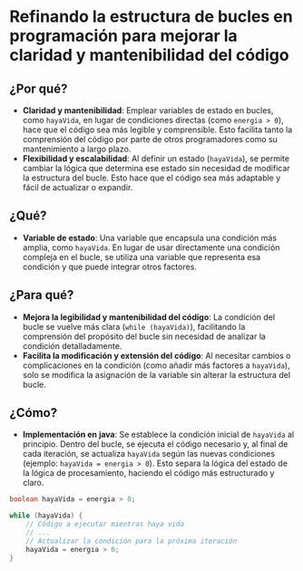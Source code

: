 # Refinando la estructura de bucles en programación para mejorar la claridad y mantenibilidad del código

## ¿Por qué?

- **Claridad y mantenibilidad**: Emplear variables de estado en bucles, como `hayaVida`, en lugar de condiciones directas (como `energia > 0`), hace que el código sea más legible y comprensible. Esto facilita tanto la comprensión del código por parte de otros programadores como su mantenimiento a largo plazo.
- **Flexibilidad y escalabilidad**: Al definir un estado (`hayaVida`), se permite cambiar la lógica que determina ese estado sin necesidad de modificar la estructura del bucle. Esto hace que el código sea más adaptable y fácil de actualizar o expandir.

## ¿Qué?

- **Variable de estado**: Una variable que encapsula una condición más amplia, como `hayaVida`. En lugar de usar directamente una condición compleja en el bucle, se utiliza una variable que representa esa condición y que puede integrar otros factores.

## ¿Para qué?

- **Mejora la legibilidad y mantenibilidad del código**: La condición del bucle se vuelve más clara (`while (hayaVida)`), facilitando la comprensión del propósito del bucle sin necesidad de analizar la condición detalladamente.
- **Facilita la modificación y extensión del código**: Al necesitar cambios o complicaciones en la condición (como añadir más factores a `hayaVida`), solo se modifica la asignación de la variable sin alterar la estructura del bucle.

## ¿Cómo?

- **Implementación en java**: Se establece la condición inicial de `hayaVida` al principio. Dentro del bucle, se ejecuta el código necesario y, al final de cada iteración, se actualiza `hayaVida` según las nuevas condiciones (ejemplo: `hayaVida = energia > 0`). Esto separa la lógica del estado de la lógica de procesamiento, haciendo el código más estructurado y claro.

```java
boolean hayaVida = energia > 0;

while (hayaVida) {
    // Código a ejecutar mientras haya vida
    // ...
    // Actualizar la condición para la próxima iteración
    hayaVida = energia > 0;
}
```
